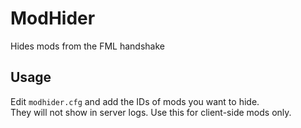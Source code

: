 # ModHider
Hides mods from the FML handshake

## Usage
Edit `modhider.cfg` and add the IDs of mods you want to hide. \
They will not show in server logs. Use this for client-side mods only.
